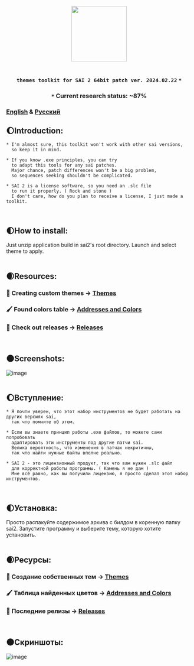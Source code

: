 <div align="center">
  <img src="https://github.com/supchyan/yum2-theme-toolkit/assets/123704468/6a6c2116-0c8e-4f8d-ac0f-d6c1996d273f" height="150" />
</div>
<br />

### <p align=center>`themes toolkit for SAI 2 64bit patch ver. 2024.02.22` `*`</p>

### <p align=center>`*` Current research status: ~87%</p>
### [English](#introduction) & [Русский](#вступление)
## 🌔Introduction:
``` 
* I'm almost sure, this toolkit won't work with other sai versions,
  so keep it in mind.

* If you know .exe principles, you can try
  to adapt this tools for any sai patches.
  Major chance, patch differences won't be a big problem,
  so sequences seeking shouldn't be complicated.

* SAI 2 is a license software, so you need an .slc file
  to run it properly. ( Rock and stone )
  I don't care, how do you plan to receive a license, I just made a toolkit.
```
<br/>

## 🌓How to install:
Just unzip application build in sai2's root directory. Launch and select theme to apply.
<br/><br/>

## 🌒Resources:
### 🎨 Creating custom themes → [Themes](https://github.com/supchyan/yum2-theme-toolkit/tree/main/themes/README.md)
### 🖌️ Found colors table → [Addresses and Colors](https://github.com/supchyan/yum2-theme-toolkit/blob/main/src/YumToolkit.Core/YumToolkit.Core.Data/README.md)
### 💾 Check out releases → [Releases](https://github.com/supchyan/yum2-theme-toolkit/releases/)
<br/>

## 🌑Screenshots:
![image](https://github.com/supchyan/yum2-theme-toolkit/assets/123704468/9926ab75-46a2-4931-9dba-6a671c248c1d)
<br/><br/>

## 🌔Вступление:
``` 
* Я почти уверен, что этот набор инструментов не будет работать на других версиях sai,
  так что помните об этом.

* Если вы знаете принцип работы .exe файлов, то можете сами попробовать
  адаптировать эти инструменты под другие патчи sai.
  Велика вероятность, что изменения в патчах некритичны,
  так что найти нужные байты вполне реально.

* SAI 2 - это лицензионный продукт, так что вам нужен .slc файл
  для корректной работы программы. ( Камень я не дам )
  Мне всё равно, как вы получили лицензию, я просто сделал этот набор инструментов.
```
<br/>

## 🌓Установка:
Просто распакуйте содержимое архива с билдом в коренную папку sai2. Запустите программу и выберите тему, которую хотите установить.
<br/><br/>

## 🌒Ресурсы:
### 🎨 Создание собственных тем → [Themes](https://github.com/supchyan/yum2-theme-toolkit/tree/main/themes/README.md)
### 🖌️ Таблица найденных цветов → [Addresses and Colors](https://github.com/supchyan/yum2-theme-toolkit/blob/main/src/YumToolkit.Core/YumToolkit.Core.Data/README.md)
### 💾 Последние релизы → [Releases](https://github.com/supchyan/yum2-theme-toolkit/releases/)
<br/>

## 🌑Скриншоты:
![image](https://github.com/supchyan/yum2-theme-toolkit/assets/123704468/86d29143-8211-42f1-aa18-2a5f8a353077)
